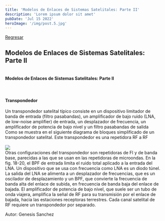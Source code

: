 ```yaml
---
title: 'Modelos de Enlaces de Sistemas Satelitales: Parte II'
description: 'Lorem ipsum dolor sit amet'
pubDate: 'Jul 15 2022'
heroImage: '/img/post.5.jpg'
---
```

 <section class="post-header">
  <div class="header-content post-container ">
   <a href="/" class="back-home">Regresar</a>
   <h1 class="header-title">Modelos de Enlaces de Sistemas Satelitales: Parte II</h1>
   <img src="/img/post.5.jpg" alt="" class="header-img">
  </div>
</section>
<!-- contenido del post -->
<section class="post-container">
 <p class="post-content"><h4>Modelos de Enlaces de Sistemas Satelitales: Parte II</h4>
   <br>
   <h4>Transpondedor</h4>
Un transpondedor satelital típico consiste en un dispositivo limitador de banda de entrada (filtro pasabandas), un amplificador de bajo ruido (LNA, de low-noise amplifier) de entrada, un
desplazador de frecuencia, un amplificador de potencia de bajo nivel y un filtro pasabandas de
salida<br>
Como se muestra en el siguiente diagrama de bloques simplificado de un transpondedor satelital. Este transpondedor es una 
repetidora RF a RF<br>
<br>
         <img src="/img/post-img2.jpg" class="post-img">
         <br>
Otras configuraciones del transpondedor son
repetidoras de FI y de banda base, parecidas a las que se usan en las repetidoras de microondas.
En la fig. 18-20, el BPF de entrada limita el ruido total aplicado a la entrada del LNA. Un dispositivo que se usa con frecuencia como LNA es un diodo túnel. La salida del LNA se alimenta a
un desplazador de frecuencias, que es un oscilador de desplazamiento y un BPF, que convierte
la frecuencia de banda alta del enlace de subida, en frecuencia de banda baja del enlace de bajada.
El amplificador de potencia de bajo nivel, que suele ser un tubo de onda viajera, amplifica la señal de RF para su transmisión por el enlace de bajada, hacia las estaciones receptoras terrestres.
Cada canal satelital de RF requiere un transpondedor por separado.<br>                            
<div class="autor">
     <p> Autor: Genesis Sanchez</p>
</div>
</section>
